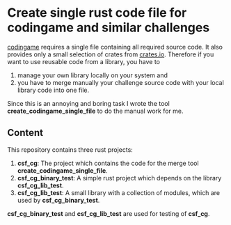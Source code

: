 # Create single rust code file for codingame and similar challenges

[codingame](www.codingame.de) requires a single file containing all required source code. It also provides only a small selection of crates from [crates.io](crates.io). Therefore if you want to use reusable code from a library, you have to

1. manage your own library locally on your system and
2. you have to merge manually your challenge source code with your local library code into one file.

Since this is an annoying and boring task I wrote the tool **create_codingame_single_file** to do the manual work for me.

## Content

This repository contains three rust projects:

1. **csf_cg**: The project which contains the code for the merge tool **create_codingame_single_file**.
2. **csf_cg_binary_test**: A simple rust project which depends on the library **csf_cg_lib_test**.
3. **csf_cg_lib_test**: A small library with a collection of modules, which are used by **csf_cg_binary_test**.

**csf_cg_binary_test** and **csf_cg_lib_test** are used for testing of **csf_cg**.
